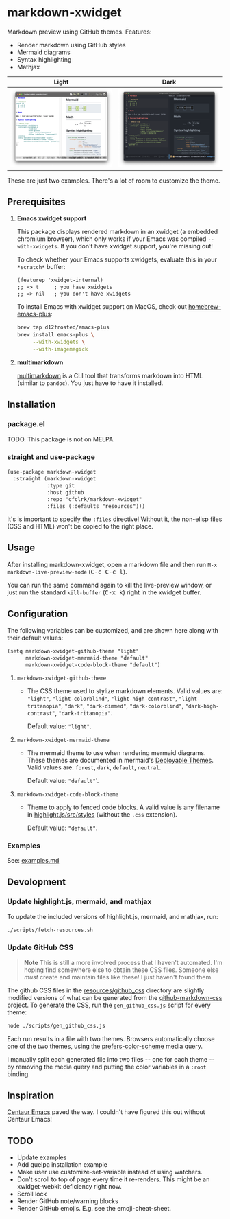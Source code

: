 # markdown-xwidget

Markdown preview using GitHub themes. Features:

- Render markdown using GitHub styles
- Mermaid diagrams
- Syntax highlighting
- Mathjax

| Light                     | Dark                    |
|---------------------------|-------------------------|
| ![light](./doc/light.png) | ![dark](./doc/dark.png) |

These are just two examples. There's a lot of room to customize the theme.

## Prerequisites

1. **Emacs xwidget support**

    This package displays rendered markdown in an xwidget (a embedded chromium
    browser), which only works if your Emacs was compiled `--with-xwidgets`. If
    you don't have xwidget support, you're missing out!

    To check whether your Emacs supports xwidgets, evaluate this in your
    `*scratch*` buffer:

    ```emacs-lisp
    (featurep 'xwidget-internal)
    ;; => t     ; you have xwidgets
    ;; => nil   ; you don't have xwidgets
    ```

    To install Emacs with xwidget support on MacOS, check out [homebrew-emacs-plus][1]:

    ```sh
    brew tap d12frosted/emacs-plus
    brew install emacs-plus \
         --with-xwidgets \
         --with-imagemagick
    ```

2. **multimarkdown**

    [multimarkdown][2] is a CLI tool that transforms markdown into HTML
    (similar to `pandoc`). You just have to have it installed.

## Installation

### package.el

TODO. This package is not on MELPA.

### straight and use-package

```emacs-lisp
(use-package markdown-xwidget
  :straight (markdown-xwidget
             :type git
             :host github
             :repo "cfclrk/markdown-xwidget"
             :files (:defaults "resources")))
```

It's is important to specify the `:files` directive! Without it, the non-elisp
files (CSS and HTML) won't be copied to the right place.

## Usage

After installing markdown-xwidget, open a markdown file and then run `M-x
markdown-live-preview-mode` (<kbd>C-c C-c l</kbd>).

You can run the same command again to kill the live-preview window, or just run
the standard `kill-buffer` (<kbd>C-x k</kbd>) right in the xwidget buffer.

## Configuration

The following variables can be customized, and are shown here along with their
default values:

```emacs-lisp
(setq markdown-xwidget-github-theme "light"
      markdown-xwidget-mermaid-theme "default"
      markdown-xwidget-code-block-theme "default")
```

1. `markdown-xwidget-github-theme`

    - The CSS theme used to stylize markdown elements. Valid values are:
      `"light"`, `"light-colorblind"`, `"light-high-contrast"`,
      `"light-tritanopia"`, `"dark"`, `"dark-dimmed"`, `"dark-colorblind"`,
      `"dark-high-contrast"`, `"dark-tritanopia"`.

      Default value: `"light"`.

2. `markdown-xwidget-mermaid-theme`

    - The mermaid theme to use when rendering mermaid diagrams. These themes are
      documented in mermaid's [Deployable Themes][3]. Valid values are:
      `forest`, `dark`, `default`, `neutral`.

      Default value: `"default"`'.

3. `markdown-xwidget-code-block-theme`

    - Theme to apply to fenced code blocks. A valid value is any filename in
      [highlight.js/src/styles][4] (without the `.css` extension).

      Default value: `"default"`.

### Examples

See: [examples.md](./doc/examples.md)

## Devolopment

### Update highlight.js, mermaid, and mathjax

To update the included versions of highlight.js, mermaid, and mathjax, run:

```sh
./scripts/fetch-resources.sh
```

### Update GitHub CSS

> **Note**
> This is still a more involved process that I haven't automated. I'm hoping
> find somewhere else to obtain these CSS files. Someone else _must_ create and
> maintain files like these! I just haven't found them.

The github CSS files in the [resources/github_css][5] directory are slightly
modified versions of what can be generated from the [github-markdown-css][6]
project. To generate the CSS, run the `gen_github_css.js` script for every
theme:

```sh
node ./scripts/gen_github_css.js
```

Each run results in a file with two themes. Browsers automatically choose one of
the two themes, using the [prefers-color-scheme][7] media query.

I manually split each generated file into two files -- one for each theme -- by
removing the media query and putting the color variables in a `:root` binding.

## Inspiration

[Centaur Emacs][8] paved the way. I couldn't have figured this out without
Centaur Emacs!

## TODO

- Update examples
- Add quelpa installation example
- Make user use customize-set-variable instead of using watchers.
- Don't scroll to top of page every time it re-renders. This might be an xwidget-webkit deficiency
  right now.
- Scroll lock
- Render GitHub note/warning blocks
- Render GitHub emojis. E.g. see the emoji-cheat-sheet.

[1]: https://github.com/d12frosted/homebrew-emacs-plus
[2]: https://fletcher.github.io/MultiMarkdown-6/
[3]: https://mermaid-js.github.io/mermaid/#/theming?id=deployable-themes
[4]: https://github.com/highlightjs/highlight.js/tree/main/src/styles
[5]: ./resources/github_css
[6]: https://github.com/sindresorhus/github-markdown-css
[7]: https://developer.mozilla.org/en-US/docs/Web/CSS/@media/prefers-color-scheme
[8]: https://github.com/seagle0128/.emacs.d
